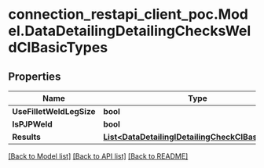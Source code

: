 # connection_restapi_client_poc.Model.DataDetailingDetailingChecksWeldCIBasicTypes

## Properties

Name | Type | Description | Notes
------------ | ------------- | ------------- | -------------
**UseFilletWeldLegSize** | **bool** |  | [optional] 
**IsPJPWeld** | **bool** |  | [optional] 
**Results** | [**List&lt;DataDetailingIDetailingCheckCIBasicTypes&gt;**](DataDetailingIDetailingCheckCIBasicTypes.md) |  | [optional] 

[[Back to Model list]](../README.md#documentation-for-models) [[Back to API list]](../README.md#documentation-for-api-endpoints) [[Back to README]](../README.md)

